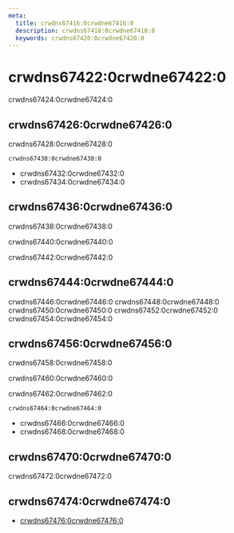 ```yaml
---
meta:
  title: crwdns67416:0crwdne67416:0
  description: crwdns67418:0crwdne67418:0
  keywords: crwdns67420:0crwdne67420:0
---
```


# crwdns67422:0crwdne67422:0
crwdns67424:0crwdne67424:0

<entry-ad />

## crwdns67426:0crwdne67426:0
crwdns67428:0crwdne67428:0

`crwdns67430:0crwdne67430:0`
- crwdns67432:0crwdne67432:0
- crwdns67434:0crwdne67434:0


## crwdns67436:0crwdne67436:0
crwdns67438:0crwdne67438:0

  crwdns67440:0crwdne67440:0

  crwdns67442:0crwdne67442:0

## crwdns67444:0crwdne67444:0
crwdns67446:0crwdne67446:0
<alert type="success">crwdns67448:0crwdne67448:0</alert>
<alert type="info">crwdns67450:0crwdne67450:0</alert>
<alert type="warning">crwdns67452:0crwdne67452:0</alert>
<alert type="error">crwdns67454:0crwdne67454:0</alert>

## crwdns67456:0crwdne67456:0
crwdns67458:0crwdne67458:0

  crwdns67460:0crwdne67460:0

  crwdns67462:0crwdne67462:0

  `crwdns67464:0crwdne67464:0`
  - crwdns67466:0crwdne67466:0
  - crwdns67468:0crwdne67468:0

## crwdns67470:0crwdne67470:0
crwdns67472:0crwdne67472:0

## crwdns67474:0crwdne67474:0
  - [crwdns67476:0crwdne67476:0]()

<doc-footer />
